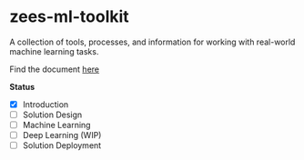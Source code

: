 # zees-ml-toolkit

A collection of tools, processes, and information for working with real-world machine learning tasks.

Find the document [here](./pdf/zees-ml-toolkit.pdf)

**Status**

- [x] Introduction
- [ ] Solution Design
- [ ] Machine Learning
- [ ] Deep Learning (WIP)
- [ ] Solution Deployment